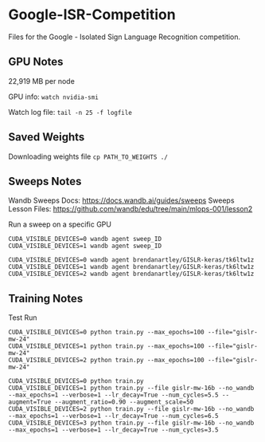 # Google-ISR-Competition

Files for the Google - Isolated Sign Language Recognition competition.

## GPU Notes

22,919 MB per node

GPU info: `watch nvidia-smi`

Watch log file: `tail -n 25 -f logfile`

## Saved Weights

Downloading weights file
`cp PATH_TO_WEIGHTS ./`


## Sweeps Notes

Wandb Sweeps Docs: https://docs.wandb.ai/guides/sweeps
Sweeps Lesson Files: https://github.com/wandb/edu/tree/main/mlops-001/lesson2

Run a sweep on a specific GPU
```
CUDA_VISIBLE_DEVICES=0 wandb agent sweep_ID
CUDA_VISIBLE_DEVICES=1 wandb agent sweep_ID

CUDA_VISIBLE_DEVICES=0 wandb agent brendanartley/GISLR-keras/tk6ltw1z
CUDA_VISIBLE_DEVICES=1 wandb agent brendanartley/GISLR-keras/tk6ltw1z
CUDA_VISIBLE_DEVICES=2 wandb agent brendanartley/GISLR-keras/tk6ltw1z
```

## Training Notes

Test Run
```
CUDA_VISIBLE_DEVICES=0 python train.py --max_epochs=100 --file="gislr-mw-24"
CUDA_VISIBLE_DEVICES=1 python train.py --max_epochs=100 --file="gislr-mw-24"
CUDA_VISIBLE_DEVICES=2 python train.py --max_epochs=100 --file="gislr-mw-24"

CUDA_VISIBLE_DEVICES=0 python train.py
CUDA_VISIBLE_DEVICES=1 python train.py --file gislr-mw-16b --no_wandb --max_epochs=1 --verbose=1 --lr_decay=True --num_cycles=5.5 --augment=True --augment_ratio=0.90 --augment_scale=50
CUDA_VISIBLE_DEVICES=2 python train.py --file gislr-mw-16b --no_wandb --max_epochs=1 --verbose=1 --lr_decay=True --num_cycles=6.5
CUDA_VISIBLE_DEVICES=3 python train.py --file gislr-mw-16b --no_wandb --max_epochs=1 --verbose=1 --lr_decay=True --num_cycles=3.5
```
